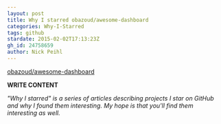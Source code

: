 ```yaml
---
layout: post
title: Why I starred obazoud/awesome-dashboard
categories: Why-I-Starred
tags: github
stardate: 2015-02-02T17:13:23Z
gh_id: 24758659
author: Nick Peihl
---
```


[obazoud/awesome-dashboard](star.repo.html_url)

**WRITE CONTENT**

*"Why I starred" is a series of articles describing projects I star on GitHub and why I found them interesting. My hope is that you'll find them interesting as well.*

